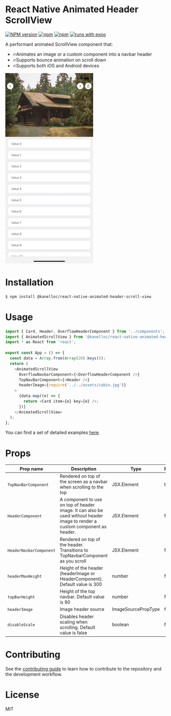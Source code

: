 # React Native Animated Header ScrollView

[![NPM version][npm-image]][npm-url] [![npm][license-url]][npm-url] [![npm][types-url]][npm-url] [![runs with expo][expo-image]][expo-url]

A performant animated ScrollView component that:
* 🔥Animates an image or a custom component into a navbar header
* 🔥Supports bounce animation on scroll down
* 🔥Supports both iOS and Android devices

![React Native Animated Header ScrollView](./preview-ios.gif)


# Installation
```sh
$ npm install @kanelloc/react-native-animated-header-scroll-view
```

# Usage
```typescript
import { Card, Header, OverflowHeaderComponent } from '../components';
import { AnimatedScrollView } from '@kanelloc/react-native-animated-header-scroll-view';
import * as React from 'react';

export const App = () => {
  const data = Array.from(Array(20).keys());
  return (
    <AnimatedScrollView
      OverflowNavbarComponent={<OverflowHeaderComponent />}
      TopNavBarComponent={<Header />}
      headerImage={require('../../assets/cabin.jpg')}
    >
      {data.map((e) => {
        return <Card item={e} key={e} />;
      })}
    </AnimatedScrollView>
  );
};
```

You can find a set of detailed examples [here](https://github.com/kanelloc/react-native-animated-header-scroll-view/tree/main/example).

# Props

| Prop name               | Description                                                                                                                 | Type                | Required |
|-------------------------|-----------------------------------------------------------------------------------------------------------------------------|---------------------|----------|
| `TopNavBarComponent`    | Rendered on top of the screen as a navbar when scrolling to the top                                                         | JSX.Element         | true     |
| `HeaderComponent`       | A component to use on top of header image. It can also be used without header image to render a custom component as header. | JSX.Element         | false    |
| `HeaderNavbarComponent` | Rendered on top of the header. Transitions to TopNavbarComponent as you scroll                                              | JSX.Element         | false    |
| `headerMaxHeight`       | Height of the header (headerImage or HeaderComponent). Default value is 300                                                 | number              | false    |
| `topBarHeight`          | Height of the top navbar. Default value is 90                                                                               | number              | false    |
| `headerImage`           | Image header source                                                                                                         | ImageSourcePropType | false    |
| `disableScale`          | Disables header scaling when scrolling. Default value is false                                                              | boolean             | false    |



# Contributing

See the [contributing guide](CONTRIBUTING.md) to learn how to contribute to the repository and the development workflow.

# License

MIT

[npm-url]: https://www.npmjs.com/package/@kanelloc/react-native-animated-header-scroll-view
[npm-image]: https://img.shields.io/npm/v/@kanelloc/react-native-animated-header-scroll-view?style=flat-square
[license-url]: https://img.shields.io/npm/l/@kanelloc/react-native-animated-header-scroll-view?style=flat-square
[types-url]: https://img.shields.io/badge/types-included-blue?style=flat-square
[expo-image]: https://img.shields.io/badge/Runs%20with%20Expo-4630EB.svg?style=flat-square&logo=EXPO&labelColor=f3f3f3&logoColor=000
[expo-url]: https://expo.io
